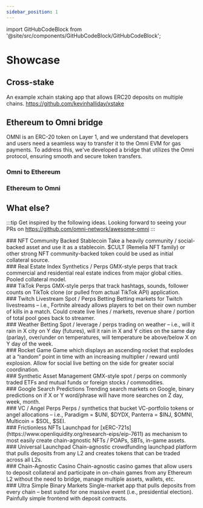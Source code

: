```yaml
---
sidebar_position: 1
---
```


import GitHubCodeBlock from '@site/src/components/GitHubCodeBlock/GitHubCodeBlock';

# Showcase



## Cross-stake

 An example xchain staking app that allows ERC20 deposits on multiple chains.
 https://github.com/kevinhalliday/xstake

 <GitHubCodeBlock url="https://github.com/kevinhalliday/xstake/blob/main/src/XStaker.sol"/>


## Ethereum to Omni bridge

OMNI is an ERC-20 token on Layer 1, and we understand that developers and users need a seamless way to transfer it to the Omni EVM for gas payments. To address this, we've developed a bridge that utilizes the Omni protocol, ensuring smooth and secure token transfers.


### Omni to Ethereum
<GitHubCodeBlock url="https://github.com/omni-network/omni/blob/main/contracts/core/src/token/OmniBridgeL1.sol"/>

### Ethereum to Omni
<GitHubCodeBlock url="https://github.com/omni-network/omni/blob/main/contracts/core/src/token/OmniBridgeNative.sol" />


## What else? 

:::tip
Get inspired by the following ideas. Looking forward to seeing your PRs on https://github.com/omni-network/awesome-omni
:::

<div class="grid-wrapper">
  <div class="grid-rfp">
    <div class="rfp-grid-cell">
      ### NFT Community Backed Stablecoin
      Take a heavily community / social-backed asset and use it as a stablecoin. $CULT (Remelia NFT family) or other strong NFT community-backed token could be used as initial collateral source.
    </div>
    <div class="rfp-grid-cell">
      ### Real Estate Index Synthetics / Perps
      GMX-style perps that track commercial and residential real estate indices from major global cities. Pooled collateral model.
    </div>
    <div class="rfp-grid-cell">
      ### TikTok Perps
      GMX-style perps that track hashtags, sounds, follower counts on TikTok clone (or pulled from actual TikTok API) application.
    </div>
    <div class="rfp-grid-cell">
      ### Twitch Livestream Spot / Perps Betting
      Betting markets for Twitch livestreams – i.e., Fortnite already allows players to bet on their own number of kills in a match. Could create live lines / markets, revenue share / portion of total pool goes back to streamer.
    </div>
    <div class="rfp-grid-cell">
      ### Weather Betting
      Spot / leverage / perps trading on weather – i.e., will it rain in X city on Y day (futures), will it rain in X and Y cities on the same day (parlay), over/under on temperatures, will temperature be above/below X on Y day of the week.
    </div>
    <div class="rfp-grid-cell">
      ### Rocket Game
      Game which displays an ascending rocket that explodes at a “random” point in time with an increasing multiplier / reward until explosion. Allow for social live betting on the side for greater social coordination.
    </div>
    <div class="rfp-grid-cell">
      ### Synthetic Asset Management
      GMX-style spot / perps on commonly traded ETFs and mutual funds or foreign stocks / commodities.
    </div>
    <div class="rfp-grid-cell">
      ### Google Search Predictions
      Trending search markets on Google, binary predictions on if X or Y word/phrase will have more searches on Z day, week, month.
    </div>
    <div class="rfp-grid-cell">
      ### VC / Angel Perps
      Perps / synthetics that bucket VC-portfolio tokens or angel allocations – i.e., Paradigm = $UNI, $DYDX, Panterra = $INJ, $OMNI, Multicoin = $SOL, $SEI.
    </div>
    <div class="rfp-grid-cell">
      ### Frictionless NFTs
      Launchpad for [xERC-721s](https://www.openliquidity.org/research-eips/eip-7611) as mechanism to most easily create chain-agnostic NFTs / POAPs, SBTs, in-game assets.
    </div>
    <div class="rfp-grid-cell">
      ### Universal Launchpad
      Chain-agnostic crowdfunding launchpad platform that pulls deposits from any L2 and creates tokens that can be traded across all L2s.
    </div>
    <div class="rfp-grid-cell">
      ### Chain-Agnostic Casino
      Chain-agnostic casino games that allow users to deposit collateral and participate in on-chain games from any Ethereum L2 without the need to bridge, manage multiple assets, wallets, etc.
    </div>
    <div class="rfp-grid-cell">
      ### Ultra Simple Binary Markets
      Single-market app that pulls deposits from every chain – best suited for one massive event (i.e., presidential election). Painfully simple frontend with deposit contracts.
    </div>
  </div>
</div>
